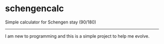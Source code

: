 # schengencalc
Simple calculator for Schengen stay (90/180)

-------------------
I am new to programming and this is a simple project to help me evolve.
